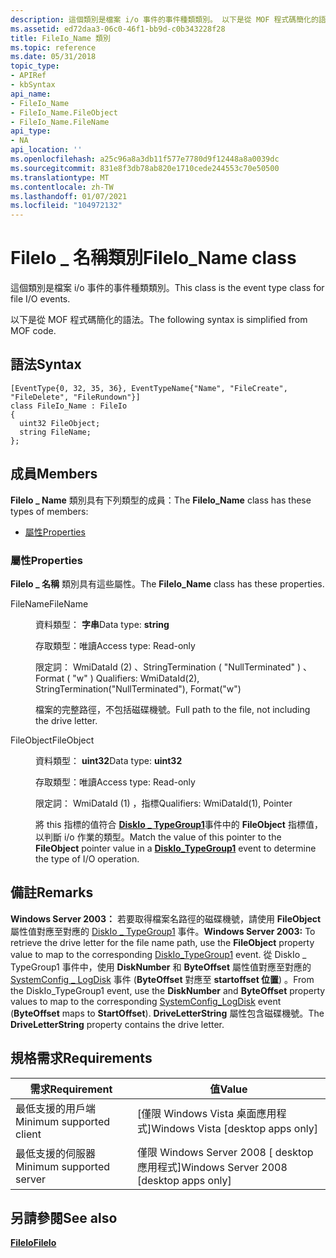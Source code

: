 ```yaml
---
description: 這個類別是檔案 i/o 事件的事件種類類別。 以下是從 MOF 程式碼簡化的語法。
ms.assetid: ed72daa3-06c0-46f1-bb9d-c0b343228f28
title: FileIo_Name 類別
ms.topic: reference
ms.date: 05/31/2018
topic_type:
- APIRef
- kbSyntax
api_name:
- FileIo_Name
- FileIo_Name.FileObject
- FileIo_Name.FileName
api_type:
- NA
api_location: ''
ms.openlocfilehash: a25c96a8a3db11f577e7780d9f12448a8a0039dc
ms.sourcegitcommit: 831e8f3db78ab820e1710cede244553c70e50500
ms.translationtype: MT
ms.contentlocale: zh-TW
ms.lasthandoff: 01/07/2021
ms.locfileid: "104972132"
---
```

# <a name="fileio_name-class"></a><span data-ttu-id="7ceb3-104">FileIo \_ 名稱類別</span><span class="sxs-lookup"><span data-stu-id="7ceb3-104">FileIo\_Name class</span></span>

<span data-ttu-id="7ceb3-105">這個類別是檔案 i/o 事件的事件種類類別。</span><span class="sxs-lookup"><span data-stu-id="7ceb3-105">This class is the event type class for file I/O events.</span></span>

<span data-ttu-id="7ceb3-106">以下是從 MOF 程式碼簡化的語法。</span><span class="sxs-lookup"><span data-stu-id="7ceb3-106">The following syntax is simplified from MOF code.</span></span>

## <a name="syntax"></a><span data-ttu-id="7ceb3-107">語法</span><span class="sxs-lookup"><span data-stu-id="7ceb3-107">Syntax</span></span>

``` syntax
[EventType{0, 32, 35, 36}, EventTypeName{"Name", "FileCreate", "FileDelete", "FileRundown"}]
class FileIo_Name : FileIo
{
  uint32 FileObject;
  string FileName;
};
```

## <a name="members"></a><span data-ttu-id="7ceb3-108">成員</span><span class="sxs-lookup"><span data-stu-id="7ceb3-108">Members</span></span>

<span data-ttu-id="7ceb3-109">**FileIo \_ Name** 類別具有下列類型的成員：</span><span class="sxs-lookup"><span data-stu-id="7ceb3-109">The **FileIo\_Name** class has these types of members:</span></span>

-   [<span data-ttu-id="7ceb3-110">屬性</span><span class="sxs-lookup"><span data-stu-id="7ceb3-110">Properties</span></span>](#properties)

### <a name="properties"></a><span data-ttu-id="7ceb3-111">屬性</span><span class="sxs-lookup"><span data-stu-id="7ceb3-111">Properties</span></span>

<span data-ttu-id="7ceb3-112">**FileIo \_ 名稱** 類別具有這些屬性。</span><span class="sxs-lookup"><span data-stu-id="7ceb3-112">The **FileIo\_Name** class has these properties.</span></span>

<dl> <dt>

<span data-ttu-id="7ceb3-113">FileName</span><span class="sxs-lookup"><span data-stu-id="7ceb3-113">FileName</span></span>
</dt> <dd> <dl> <dt>

<span data-ttu-id="7ceb3-114">資料類型： **字串**</span><span class="sxs-lookup"><span data-stu-id="7ceb3-114">Data type: **string**</span></span>
</dt> <dt>

<span data-ttu-id="7ceb3-115">存取類型：唯讀</span><span class="sxs-lookup"><span data-stu-id="7ceb3-115">Access type: Read-only</span></span>
</dt> <dt>

<span data-ttu-id="7ceb3-116">限定詞： WmiDataId (2) 、StringTermination ( "NullTerminated" ) 、Format ( "w" ) </span><span class="sxs-lookup"><span data-stu-id="7ceb3-116">Qualifiers: WmiDataId(2), StringTermination("NullTerminated"), Format("w")</span></span>
</dt> </dl>

<span data-ttu-id="7ceb3-117">檔案的完整路徑，不包括磁碟機號。</span><span class="sxs-lookup"><span data-stu-id="7ceb3-117">Full path to the file, not including the drive letter.</span></span>

</dd> <dt>

<span data-ttu-id="7ceb3-118">FileObject</span><span class="sxs-lookup"><span data-stu-id="7ceb3-118">FileObject</span></span>
</dt> <dd> <dl> <dt>

<span data-ttu-id="7ceb3-119">資料類型： **uint32**</span><span class="sxs-lookup"><span data-stu-id="7ceb3-119">Data type: **uint32**</span></span>
</dt> <dt>

<span data-ttu-id="7ceb3-120">存取類型：唯讀</span><span class="sxs-lookup"><span data-stu-id="7ceb3-120">Access type: Read-only</span></span>
</dt> <dt>

<span data-ttu-id="7ceb3-121">限定詞： WmiDataId (1) ，指標</span><span class="sxs-lookup"><span data-stu-id="7ceb3-121">Qualifiers: WmiDataId(1), Pointer</span></span>
</dt> </dl>

<span data-ttu-id="7ceb3-122">將 this 指標的值符合 [**DiskIo \_ TypeGroup1**](diskio-typegroup1.md)事件中的 **FileObject** 指標值，以判斷 i/o 作業的類型。</span><span class="sxs-lookup"><span data-stu-id="7ceb3-122">Match the value of this pointer to the **FileObject** pointer value in a [**DiskIo\_TypeGroup1**](diskio-typegroup1.md) event to determine the type of I/O operation.</span></span>

</dd> </dl>

## <a name="remarks"></a><span data-ttu-id="7ceb3-123">備註</span><span class="sxs-lookup"><span data-stu-id="7ceb3-123">Remarks</span></span>

<span data-ttu-id="7ceb3-124">**Windows Server 2003：** 若要取得檔案名路徑的磁碟機號，請使用 **FileObject** 屬性值對應至對應的 [DiskIo \_ TypeGroup1](diskio-typegroup1.md) 事件。</span><span class="sxs-lookup"><span data-stu-id="7ceb3-124">**Windows Server 2003:** To retrieve the drive letter for the file name path, use the **FileObject** property value to map to the corresponding [DiskIo\_TypeGroup1](diskio-typegroup1.md) event.</span></span> <span data-ttu-id="7ceb3-125">從 DiskIo \_ TypeGroup1 事件中，使用 **DiskNumber** 和 **ByteOffset** 屬性值對應至對應的 [SystemConfig \_ LogDisk](systemconfig-logdisk.md) 事件 (**ByteOffset** 對應至 **startoffset 位置**) 。</span><span class="sxs-lookup"><span data-stu-id="7ceb3-125">From the DiskIo\_TypeGroup1 event, use the **DiskNumber** and **ByteOffset** property values to map to the corresponding [SystemConfig\_LogDisk](systemconfig-logdisk.md) event (**ByteOffset** maps to **StartOffset**).</span></span> <span data-ttu-id="7ceb3-126">**DriveLetterString** 屬性包含磁碟機號。</span><span class="sxs-lookup"><span data-stu-id="7ceb3-126">The **DriveLetterString** property contains the drive letter.</span></span>

## <a name="requirements"></a><span data-ttu-id="7ceb3-127">規格需求</span><span class="sxs-lookup"><span data-stu-id="7ceb3-127">Requirements</span></span>



| <span data-ttu-id="7ceb3-128">需求</span><span class="sxs-lookup"><span data-stu-id="7ceb3-128">Requirement</span></span> | <span data-ttu-id="7ceb3-129">值</span><span class="sxs-lookup"><span data-stu-id="7ceb3-129">Value</span></span> |
|-------------------------------------|------------------------------------------------------|
| <span data-ttu-id="7ceb3-130">最低支援的用戶端</span><span class="sxs-lookup"><span data-stu-id="7ceb3-130">Minimum supported client</span></span><br/> | <span data-ttu-id="7ceb3-131">\[僅限 Windows Vista 桌面應用程式\]</span><span class="sxs-lookup"><span data-stu-id="7ceb3-131">Windows Vista \[desktop apps only\]</span></span><br/>       |
| <span data-ttu-id="7ceb3-132">最低支援的伺服器</span><span class="sxs-lookup"><span data-stu-id="7ceb3-132">Minimum supported server</span></span><br/> | <span data-ttu-id="7ceb3-133">僅限 Windows Server 2008 \[ desktop 應用程式\]</span><span class="sxs-lookup"><span data-stu-id="7ceb3-133">Windows Server 2008 \[desktop apps only\]</span></span><br/> |



## <a name="see-also"></a><span data-ttu-id="7ceb3-134">另請參閱</span><span class="sxs-lookup"><span data-stu-id="7ceb3-134">See also</span></span>

<dl> <dt>

[<span data-ttu-id="7ceb3-135">**FileIo**</span><span class="sxs-lookup"><span data-stu-id="7ceb3-135">**FileIo**</span></span>](fileio.md)
</dt> </dl>

 

 




